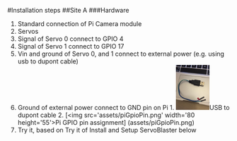 #Installation steps
##Site A
###Hardware
1. Standard connection of Pi Camera module
2. Servos
  1. Signal of Servo 0 connect to GPIO 4
  2. Signal of Servo 1 connect to GPIO 17
  3. Vin and ground of Servo 0, and 1 connect to external power (e.g. using usb to dupont cable)
  4. Ground of external power connect to GND pin on Pi
    1. <img src='assets/usb2dupont.jpg' width='76' height='102'>USB to dupont cable
    2. [<img src='assets/piGpioPin.png' width='80 height='55'>Pi GPIO pin assignment] (assets/piGpioPin.png)
  5. Try it, based on Try it of Install and Setup ServoBlaster below

